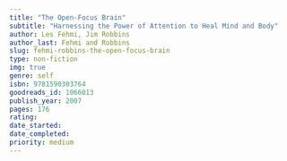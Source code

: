 ```yaml
---
title: "The Open-Focus Brain"
subtitle: "Harnessing the Power of Attention to Heal Mind and Body"
author: Les Fehmi, Jim Robbins
author_last: Fehmi and Robbins
slug: fehmi-robbins-the-open-focus-brain
type: non-fiction
img: true
genre: self
isbn: 9781590303764
goodreads_id: 1066013
publish_year: 2007
pages: 176
rating: 
date_started:
date_completed:
priority: medium
---
```

